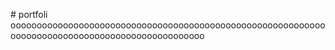 
 #   p o r t f o l i ooooooooooooooooooooooooooooooooooooooooooooooooooooooooooooooooooooooooooooooooooooooooooooooooo

